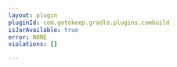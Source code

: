 ```yaml
---
layout: plugin
pluginId: com.gotokeep.gradle.plugins.combuild
isJarAvailable: true
error: NONE
violations: []

---
```

